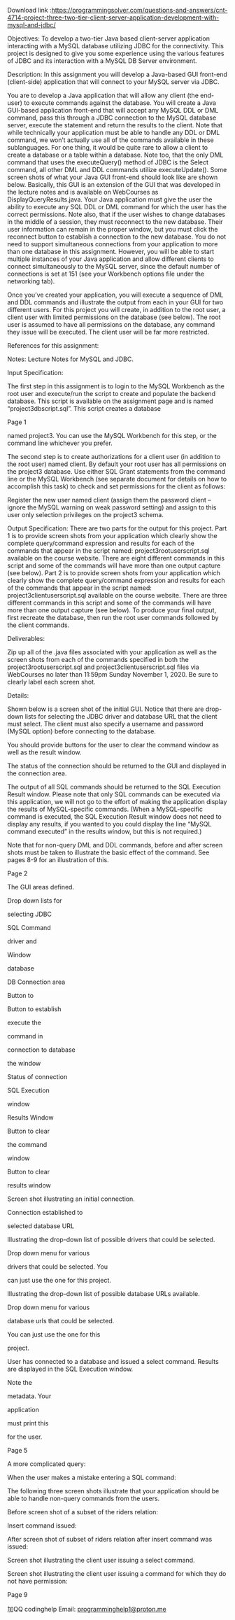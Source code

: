 Download link :https://programmingsolver.com/questions-and-answers/cnt-4714-project-three-two-tier-client-server-application-development-with-mysql-and-jdbc/

Objectives: To develop a two-tier Java based client-server application interacting with a MySQL database utilizing JDBC for the connectivity. This project is designed to give you some experience using the various features of JDBC and its interaction with a MySQL DB Server environment.

Description: In this assignment you will develop a Java-based GUI front-end (client-side) application that will connect to your MySQL server via JDBC.

You are to develop a Java application that will allow any client (the end-user) to execute commands against the database. You will create a Java GUI-based application front-end that will accept any MySQL DDL or DML command, pass this through a JDBC connection to the MySQL database server, execute the statement and return the results to the client. Note that while technically your application must be able to handle any DDL or DML command, we won’t actually use all of the commands available in these sublanguages. For one thing, it would be quite rare to allow a client to create a database or a table within a database. Note too, that the only DML command that uses the executeQuery() method of JDBC is the Select command, all other DML and DDL commands utilize executeUpdate(). Some screen shots of what your Java GUI front-end should look like are shown below. Basically, this GUI is an extension of the GUI that was developed in the lecture notes and is available on WebCourses as DisplayQueryResults.java. Your Java application must give the user the ability to execute any SQL DDL or DML command for which the user has the correct permissions. Note also, that if the user wishes to change databases in the middle of a session, they must reconnect to the new database. Their user information can remain in the proper window, but you must click the reconnect button to establish a connection to the new database. You do not need to support simultaneous connections from your application to more than one database in this assignment. However, you will be able to start multiple instances of your Java application and allow different clients to connect simultaneously to the MySQL server, since the default number of connections is set at 151 (see your Workbench options file under the networking tab).

Once you’ve created your application, you will execute a sequence of DML and DDL commands and illustrate the output from each in your GUI for two different users. For this project you will create, in addition to the root user, a client user with limited permissions on the database (see below). The root user is assumed to have all permissions on the database, any command they issue will be executed. The client user will be far more restricted.

References for this assignment:

Notes: Lecture Notes for MySQL and JDBC.

Input Specification:

The first step in this assignment is to login to the MySQL Workbench as the root user and execute/run the script to create and populate the backend database. This script is available on the assignment page and is named “project3dbscript.sql”. This script creates a database

Page 1

named project3. You can use the MySQL Workbench for this step, or the command line whichever you prefer.

The second step is to create authorizations for a client user (in addition to the root user) named client. By default your root user has all permissions on the project3 database. Use either SQL Grant statements from the command line or the MySQL Workbench (see separate document for details on how to accomplish this task) to check and set permissions for the client as follows:

Register the new user named client (assign them the password client – ignore the MySQL warning on weak password setting) and assign to this user only selection privileges on the project3 schema.

Output Specification: There are two parts for the output for this project. Part 1 is to provide screen shots from your application which clearly show the complete query/command expression and results for each of the commands that appear in the script named: project3rootuserscript.sql available on the course website. There are eight different commands in this script and some of the commands will have more than one output capture (see below). Part 2 is to provide screen shots from your application which clearly show the complete query/command expression and results for each of the commands that appear in the script named: project3clientuserscript.sql available on the course website. There are three different commands in this script and some of the commands will have more than one output capture (see below). To produce your final output, first recreate the database, then run the root user commands followed by the client commands.

Deliverables:

Zip up all of the .java files associated with your application as well as the screen shots from each of the commands specified in both the project3rootuserscript.sql and project3clientuserscript.sql files via WebCourses no later than 11:59pm Sunday November 1, 2020. Be sure to clearly label each screen shot.

Details:

Shown below is a screen shot of the initial GUI. Notice that there are drop-down lists for selecting the JDBC driver and database URL that the client must select. The client must also specify a username and password (MySQL option) before connecting to the database.

You should provide buttons for the user to clear the command window as well as the result window.

The status of the connection should be returned to the GUI and displayed in the connection area.

The output of all SQL commands should be returned to the SQL Execution Result window. Please note that only SQL commands can be executed via this application, we will not go to the effort of making the application display the results of MySQL-specific commands. (When a MySQL-specific command is executed, the SQL Execution Result window does not need to display any results, if you wanted to you could display the line “MySQL command executed” in the results window, but this is not required.)

Note that for non-query DML and DDL commands, before and after screen shots must be taken to illustrate the basic effect of the command. See pages 8-9 for an illustration of this.

Page 2

The GUI areas defined.


Drop down lists for

selecting JDBC

SQL Command

driver and

Window

database

DB Connection area

Button to

Button to establish

execute the

command in

connection to database

the window

Status of connection

SQL Execution

window

Results Window

Button to clear

the command

window

Button to clear

results window

Screen shot illustrating an initial connection.


Connection established to

selected database URL

Illustrating the drop-down list of possible drivers that could be selected.


Drop down menu for various

drivers that could be selected. You

can just use the one for this project.

Illustrating the drop-down list of possible database URLs available.


Drop down menu for various

database urls that could be selected.

You can just use the one for this

project.

User has connected to a database and issued a select command. Results are displayed in the SQL Execution window.


Note the

metadata. Your

application

must print this

for the user.

Page 5

A more complicated query:


When the user makes a mistake entering a SQL command:


The following three screen shots illustrate that your application should be able to handle non-query commands from the users.

Before screen shot of a subset of the riders relation:


Insert command issued:


After screen shot of subset of riders relation after insert command was issued:


Screen shot illustrating the client user issuing a select command.


Screen shot illustrating the client user issuing a command for which they do not have permission:


Page 9

加QQ codinghelp Email: programminghelp1@proton.me

